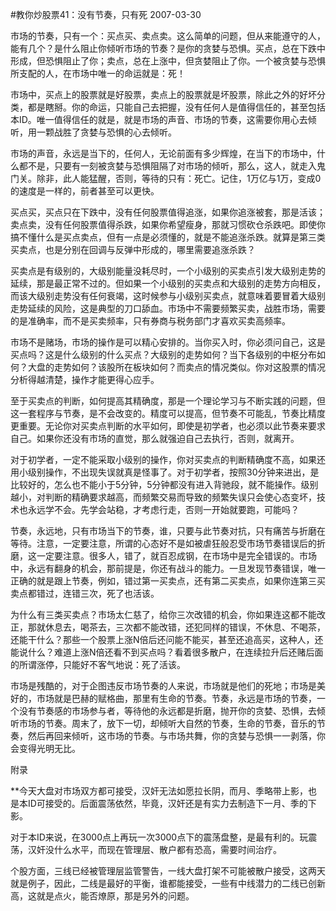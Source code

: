 #教你炒股票41：没有节奏，只有死
2007-03-30


市场的节奏，只有一个：买点买、卖点卖。这么简单的问题，但从来能遵守的人，能有几个？是什么阻止你倾听市场的节奏？是你的贪婪与恐惧。买点，总在下跌中形成，但恐惧阻止了你；卖点，总在上涨中，但贪婪阻止了你。一个被贪婪与恐惧所支配的人，在市场中唯一的命运就是：死！


市场中，买点上的股票就是好股票，卖点上的股票就是坏股票，除此之外的好坏分类，都是瞎掰。你的命运，只能自己去把握，没有任何人是值得信任的，甚至包括本ID。唯一值得信任的就是，就是市场的声音、市场的节奏，这需要你用心去倾听，用一颗战胜了贪婪与恐惧的心去倾听。


市场的声音，永远是当下的，任何人，无论前面有多少辉煌，在当下的市场中，什么都不是，只要有一刻被贪婪与恐惧阻隔了对市场的倾听，那么，这人，就走入鬼门关。除非，此人能猛醒，否则，等待的只有：死亡。记住，1万亿与1万，变成0的速度是一样的，前者甚至可以更快。


买点买，买点只在下跌中，没有任何股票值得追涨，如果你追涨被套，那是活该；卖点卖，没有任何股票值得杀跌，如果你希望瘦身，那就习惯砍仓杀跌吧。即使你搞不懂什么是买点卖点，但有一点是必须懂的，就是不能追涨杀跌。就算是第三类买卖点，也是分别在回调与反弹中形成的，哪里需要追涨杀跌？


买卖点是有级别的，大级别能量没耗尽时，一个小级别的买卖点引发大级别走势的延续，那是最正常不过的。但如果一个小级别的买卖点和大级别的走势方向相反，而该大级别走势没有任何衰竭，这时候参与小级别买卖点，就意味着要冒着大级别走势延续的风险，这是典型的刀口舔血。市场中不需要频繁买卖，战胜市场，需要的是准确率，而不是买卖频率，只有券商与税务部门才喜欢买卖高频率。


市场不是赌场，市场的操作是可以精心安排的。当你买入时，你必须问自己，这是买点吗？这是什么级别的什么买点？大级别的走势如何？当下各级别的中枢分布如何？大盘的走势如何？该股所在板块如何？而卖点的情况类似。你对这股票的情况分析得越清楚，操作才能更得心应手。


至于买卖点的判断，如何提高其精确度，那是一个理论学习与不断实践的问题，但这一套程序与节奏，是不会改变的。精度可以提高，但节奏不可能乱，节奏比精度更重要。无论你对买卖点判断的水平如何，即使是初学者，也必须以此节奏来要求自己。如果你还没有市场的直觉，那么就强迫自己去执行，否则，就离开。


对于初学者，一定不能采取小级别的操作，你对买卖点的判断精确度不高，如果还用小级别操作，不出现失误就真是怪事了。对于初学者，按照30分钟来进出，是比较好的，怎么也不能小于5分钟，5分钟都没有进入背驰段，就不能操作。级别越小，对判断的精确要求越高，而频繁交易而导致的频繁失误只会使心态变坏，技术也永远学不会。先学会站稳，才考虑行走，否则一开始就要跑，可能吗？


节奏，永远地，只有市场当下的节奏，谁，只要与此节奏对抗，只有痛苦与折磨在等待。注意，一定要注意，所谓的心态好不是如被虐狂般忍受市场节奏错误后的折磨，这一定要注意。很多人，错了，就百忍成钢，在市场中是完全错误的。市场中，永远有翻身的机会，那前提是，你还有战斗的能力。一旦发现节奏错误，唯一正确的就是跟上节奏，例如，错过第一买卖点，还有第二买卖点，如果你连第三买卖点都错过，连错三次，死了也活该。


为什么有三类买卖点？市场太仁慈了，给你三次改错的机会，你如果连这都不能改正，那就休息去，喝茶去，三次都不能改错，还犯同样的错误，不休息、不喝茶，还能干什么？那些一个股票上涨N倍后还问能不能买，甚至还追高买，这种人，还能说什么？难道上涨N倍还看不到买点吗？看着很多散户，在连续拉升后还赌后面的所谓涨停，只能好不客气地说：死了活该。


市场是残酷的，对于企图违反市场节奏的人来说，市场就是他们的死地；市场是美好的，市场就是巴赫的赋格曲，那里有生命的节奏。节奏，永远是市场的节奏，一个没有节奏感的市场参与者，等待他的永远都是折磨，抛开你的贪婪、恐惧，去倾听市场的节奏。周末了，放下一切，却倾听大自然的节奏，生命的节奏，音乐的节奏，然后再回来倾听，这市场的节奏。与市场共舞，你的贪婪与恐惧一一剥落，你会变得光明无比。


附录


**今天大盘对市场双方都可接受，汉奸无法如愿拉长阴，而月、季略带上影，也是本ID可接受的。后面震荡依然，毕竟，汉奸还是有实力去制造下一月、季的下影。  

  

对于本ID来说，在3000点上再玩一次3000点下的震荡盘整，是最有利的。玩震荡，汉奸没什么水平，而现在管理层、散户都有恐高，需要时间治疗。  

  

个股方面，三线已经被管理层监管警告，一线大盘打架不可能被散户接受，这两天就是例子，因此，二线是最好的平衡，谁都能接受，一些有中线潜力的二线已创新高，这就是点火，能否燎原，那是另外的问题。 